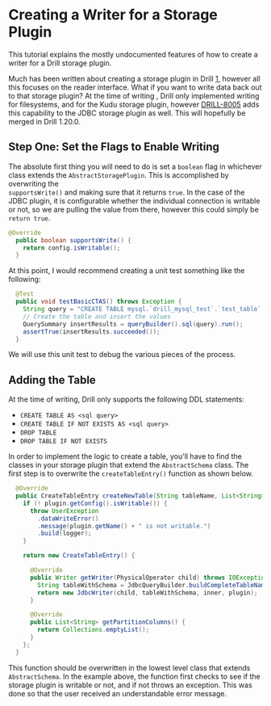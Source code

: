 # Creating a Writer for a Storage Plugin
This tutorial explains the mostly undocumented features of how to create a writer for a Drill storage plugin.  

Much has been written about creating a storage plugin in Drill [1], however all this focuses on the reader interface.  What if you want to write data back out to that storage 
plugin?  At the time of writing , Drill only implemented writing for filesystems, and for the Kudu storage plugin, 
however [DRILL-8005](https://github.com/apache/drill/pull/2327) adds this capability to the JDBC storage plugin as well. This will hopefully be merged in Drill 1.20.0. 

## Step One: Set the Flags to Enable Writing
The absolute first thing you will need to do is set a `boolean` flag in whichever class extends the `AbstractStoragePlugin`.  This is accomplished by overwriting the  
`supportsWrite()` and making sure that it returns `true`.  In the case of the JDBC plugin, it is configurable whether the individual connection is writable or not, so we are 
pulling the value from there, however this could simply be `return true`.

```java
@Override
  public boolean supportsWrite() {
    return config.isWritable();
  }
```

At this point, I would recommend creating a unit test something like the following:

```java
  @Test
  public void testBasicCTAS() throws Exception {
    String query = "CREATE TABLE mysql.`drill_mysql_test`.`test_table` (ID, NAME) AS SELECT * FROM (VALUES(1,2), (3,4))";
    // Create the table and insert the values
    QuerySummary insertResults = queryBuilder().sql(query).run();
    assertTrue(insertResults.succeeded());
  }
```

We will use this unit test to debug the various pieces of the process.

## Adding the Table
At the time of writing, Drill only supports the following DDL statements:

* `CREATE TABLE AS <sql query>`
* `CREATE TABLE IF NOT EXISTS AS <sql query>`
* `DROP TABLE`
* `DROP TABLE IF NOT EXISTS`

In order to implement the logic to create a table, you'll have to find the classes in your storage plugin that extend the `AbstractSchema` class.  The first step is to 
overwrite the `createTableEntry()` function as shown below.

```java
  @Override
  public CreateTableEntry createNewTable(String tableName, List<String> partitionColumns, StorageStrategy strategy) {
    if (! plugin.getConfig().isWritable()) {
      throw UserException
        .dataWriteError()
        .message(plugin.getName() + " is not writable.")
        .build(logger);
    }

    return new CreateTableEntry() {

      @Override
      public Writer getWriter(PhysicalOperator child) throws IOException {
        String tableWithSchema = JdbcQueryBuilder.buildCompleteTableName(tableName, catalog, schema);
        return new JdbcWriter(child, tableWithSchema, inner, plugin);
      }

      @Override
      public List<String> getPartitionColumns() {
        return Collections.emptyList();
      }
    };
  }
```
This function should be overwritten in the lowest level class that extends `AbstractSchema`.  In the example above, the function first checks to see if the storage plugin is 
writable or not, and if not throws an exception.  This was done so that the user received an understandable error message.

[1]: https://github.com/paul-rogers/drill/wiki/Create-a-Storage-Plugin

